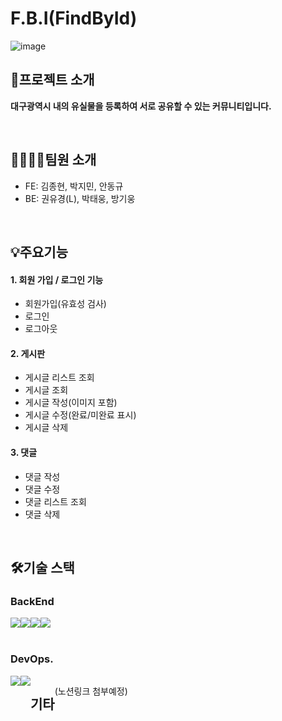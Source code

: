 # F.B.I(FindById)
![image](https://user-images.githubusercontent.com/107821779/211862597-19e62950-51a5-4aaf-b0e8-ab83e9627c60.png)


## 📢프로젝트 소개
**대구광역시 내의 유실물을 등록하여 서로 공유할 수 있는 커뮤니티입니다.**

<br/>

## 👨‍👩‍👧‍👦팀원 소개
- FE: 김종현, 박지민, 안동규
- BE: 권유경(L), 박태웅, 방기웅

<br/>

## 💡주요기능

#### 1. 회원 가입 / 로그인 기능
   * 회원가입(유효성 검사)
   * 로그인
   * 로그아웃

#### 2. 게시판
   * 게시글 리스트 조회
   * 게시글 조회
   * 게시글 작성(이미지 포함)
   * 게시글 수정(완료/미완료 표시)
   * 게시글 삭제
   
#### 3. 댓글
   * 댓글 작성
   * 댓글 수정
   * 댓글 리스트 조회
   * 댓글 삭제

<br/>

## 🛠️기술 스택

### BackEnd
<div style="display: flex">
<img src="https://img.shields.io/badge/Spring-6DB33F?style=for-the-badge&logo=Spring&logoColor=white">
<img src="https://img.shields.io/badge/SpringBoot-6DB33F?style=for-the-badge&logo=SpringBoot&logoColor=white">
<img src="https://img.shields.io/badge/SpringSecurity-6DB33F?style=for-the-badge&logo=SpringSecurity&logoColor=white">
<img src="https://img.shields.io/badge/JSON Web Tokens-000000?style=for-the-badge&logo=JSON Web Tokens&logoColor=white">
</div>

<br/>

### DevOps.
<div style="display: flex">
<img src="https://img.shields.io/badge/Amazon S3-569A31?style=for-the-badge&logo=Amazon S3&logoColor=white">
<img src="https://img.shields.io/badge/MySQL-4479A1?style=for-the-badge&logo=MySQL&logoColor=white">

## 기타
(노션링크 첨부예정)
